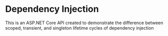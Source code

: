 # Dependency Injection
This is an ASP.NET Core API created to demonstrate the difference between scoped, transient, and singleton lifetime cycles of dependency injection
